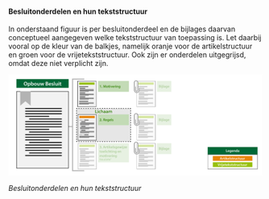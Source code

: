 #### Besluitonderdelen en hun tekststructuur

In onderstaand figuur is per besluitonderdeel en de bijlages daarvan conceptueel
aangegeven welke tekststructuur van toepassing is. Let daarbij vooral op de
kleur van de balkjes, namelijk oranje voor de artikelstructuur en groen voor
de vrijetekststructuur. Ook zijn er onderdelen uitgegrijsd, omdat deze niet
verplicht zijn.

![](media/OpbouwBesluitOPOVWVLichaam2018.png)

*Besluitonderdelen en hun tekststructuur*
